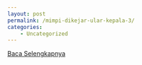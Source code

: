 ```yaml
---
layout: post
permalink: /mimpi-dikejar-ular-kepala-3/
categories:
    - Uncategorized
---
```


[Baca Selengkapnya](/07)